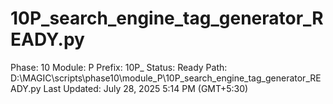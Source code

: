 # 10P_search_engine_tag_generator_READY.py

Phase: 10
Module: P
Prefix: 10P_
Status: Ready
Path: D:\MAGIC\scripts\phase10\module_P\10P_search_engine_tag_generator_READY.py
Last Updated: July 28, 2025 5:14 PM (GMT+5:30)
